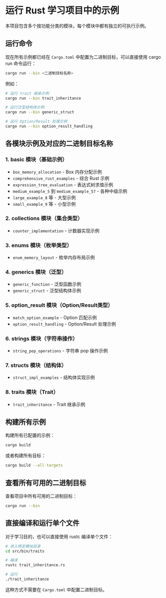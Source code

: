 # 运行 Rust 学习项目中的示例

本项目包含多个按功能分类的模块，每个模块中都有独立的可执行示例。

## 运行命令

现在所有示例都已经在 `Cargo.toml` 中配置为二进制目标，可以直接使用 cargo run 命令运行：

```bash
cargo run --bin <二进制目标名称>
```

例如：

```bash
# 运行 trait 继承示例
cargo run --bin trait_inheritance

# 运行泛型结构体示例
cargo run --bin generic_struct

# 运行 Option/Result 处理示例
cargo run --bin option_result_handling
```

## 各模块示例及对应的二进制目标名称

### 1. basic 模块（基础示例）
- `box_memory_allocation` - Box 内存分配示例
- `comprehensive_rust_examples` - 综合 Rust 示例
- `expression_tree_evaluation` - 表达式树求值示例
- `medium_example_5` 到 `medium_example_57` - 各种中级示例
- `large_example_8` 等 - 大型示例
- `small_example_9` 等 - 小型示例

### 2. collections 模块（集合类型）
- `counter_implementation` - 计数器实现示例

### 3. enums 模块（枚举类型）
- `enum_memory_layout` - 枚举内存布局示例

### 4. generics 模块（泛型）
- `generic_function` - 泛型函数示例
- `generic_struct` - 泛型结构体示例

### 5. option_result 模块（Option/Result类型）
- `match_option_example` - Option 匹配示例
- `option_result_handling` - Option/Result 处理示例

### 6. strings 模块（字符串操作）
- `string_pop_operations` - 字符串 pop 操作示例

### 7. structs 模块（结构体）
- `struct_impl_examples` - 结构体实现示例

### 8. traits 模块（Trait）
- `trait_inheritance` - Trait 继承示例

## 构建所有示例

构建所有已配置的示例：

```bash
cargo build
```

或者构建所有目标：

```bash
cargo build --all-targets
```

## 查看所有可用的二进制目标

查看项目中所有可用的二进制目标：

```bash
cargo run --bin
```

## 直接编译和运行单个文件

对于学习目的，也可以直接使用 rustc 编译单个文件：

```bash
# 进入特定模块目录
cd src/bin/traits

# 编译
rustc trait_inheritance.rs

# 运行
./trait_inheritance
```

这种方式不需要在 `Cargo.toml` 中配置二进制目标。